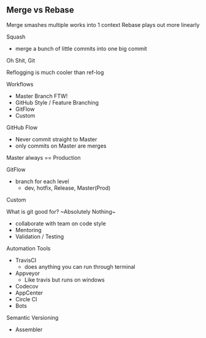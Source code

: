 Merge vs Rebase
---------------
Merge smashes multiple works into 1 context
Rebase plays out more linearly

Squash
- merge a bunch of little commits into one big commit

Oh Shit, Git

Reflogging is much cooler than ref-log

Workflows
- Master Branch FTW!
- GitHub Style / Feature Branching
- GitFlow
- Custom

GitHub Flow
- Never commit straight to Master
- only commits on Master are merges

Master always == Production

GitFlow
- branch for each level
  - dev, hotfix, Release, Master(Prod)

Custom

What is git good for? ~Absolutely Nothing~
- collaborate with team on code style
- Mentoring
- Validation / Testing

Automation Tools
- TravisCI
  - does anything you can run through terminal
- Appveyor
  - Like travis but runs on windows
- Codecov
- AppCenter
- Circle CI
- Bots



Semantic Versioning
- Assembler